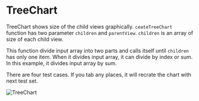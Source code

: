 # TreeChart

TreeChart shows size of the child views graphically. 
`ceateTreeChart` function has two parameter `children` and `parentView`.
`children` is an array of size of each child view.

This function divide input array into two parts and calls itself until `children` has only one item.
When it divides input array, it can divide by index or sum.
In this example, it divides input array by sum.


There are four test cases. If you tab any places, it will recrate the chart with next test set.


![TreeChart](https://github.com/byunguk/TreeChart/assets/16727541/dc9adb03-f745-474a-bc55-37519afcf195)
